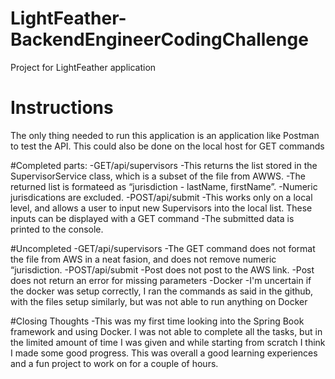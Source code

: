 # LightFeather-BackendEngineerCodingChallenge
Project for LightFeather application

# Instructions
The only thing needed to run this application is an application like Postman to test the API. This could also be done on the local host for GET commands

#Completed parts:
   -GET/api/supervisors
      -This returns the list stored in the SupervisorService class, which is a subset of the file from AWWS.
      -The returned list is formateed as “jurisdiction - lastName, firstName”.
      -Numeric jurisdications are excluded.
   -POST/api/submit
      -This works only on a local level, and allows a user to input new Supervisors into the local list. These inputs can be displayed with a GET command
      -The submitted data is printed to the console.
      
#Uncompleted
  -GET/api/supervisors
     -The GET command does not format the file from AWS in a neat fasion, and does not remove numeric “jurisdiction.
  -POST/api/submit
     -Post does not post to the AWS link.
     -Post does not return an error for missing parameters
  -Docker
     -I'm uncertain if the docker was setup correctly, I ran the commands as said in the github, with the files setup similarly, but was not able to run anything on Docker
     
#Closing Thoughts
  -This was my first time looking into the Spring Book framework and using Docker. I was not able to complete all the tasks, but in the limited amount of time I was    given and while starting from scratch I think I made some good progress. This was overall a good learning experiences and a fun project to work on for a couple of hours.

